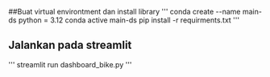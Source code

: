 ##Buat virtual environtment dan install library
'''
conda create --name main-ds python = 3.12
conda active main-ds
pip install -r requirments.txt
'''
## Jalankan pada streamlit
'''
streamlit run dashboard_bike.py
'''
